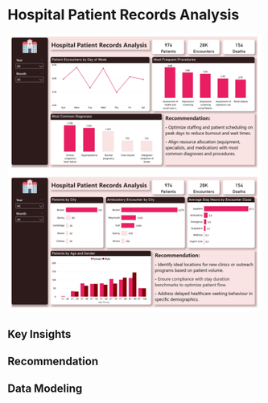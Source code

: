 # Hospital Patient Records Analysis
![hospital patient encounters analysis_1.jpg](https://github.com/jakejosh6751/Hospital-Patient-Records-Analysis/blob/main/hospital%20patient%20encounters%20analysis_1.jpg)
![hospital patient encounters analysis_2.jpg](https://github.com/jakejosh6751/Hospital-Patient-Records-Analysis/blob/main/hospital%20patient%20encounters%20analysis_2.jpg)

## Key Insights

## Recommendation

## Data Modeling
